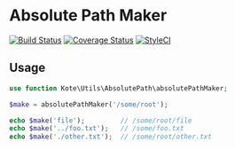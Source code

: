 # Absolute Path Maker

[![Build Status](https://travis-ci.org/kote-components/kote-absolute-path.svg?branch=master)](https://travis-ci.org/kote-components/kote-absolute-path)
[![Coverage Status](https://coveralls.io/repos/github/kote-components/kote-absolute-path/badge.svg?branch=master)](https://coveralls.io/github/kote-components/kote-absolute-path?branch=master)
[![StyleCI](https://styleci.io/repos/69555566/shield?branch=master)](https://styleci.io/repos/69555566)

## Usage

```php
use function Kote\Utils\AbsolutePath\absolutePathMaker;

$make = absolutePathMaker('/some/root');

echo $make('file'); 		// /some/root/file
echo $make('../foo.txt'); 	// /some/foo.txt
echo $make('./other.txt');	// /some/root/other.txt
```

